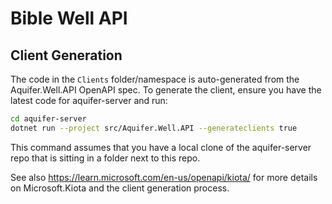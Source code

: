 # Bible Well API

## Client Generation

The code in the `Clients` folder/namespace is auto-generated from the Aquifer.Well.API OpenAPI spec. To generate the client,
ensure you have the latest code for aquifer-server and run:
```bash
cd aquifer-server
dotnet run --project src/Aquifer.Well.API --generateclients true
```
This command assumes that you have a local clone of the aquifer-server repo that is sitting in a folder next to this repo.

See also https://learn.microsoft.com/en-us/openapi/kiota/ for more details on Microsoft.Kiota and the client generation process.